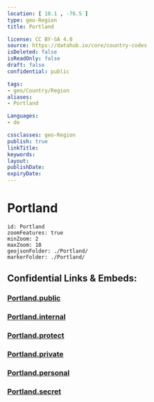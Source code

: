 ```yaml
---
location: [ 18.1 , -76.5 ] 
type: geo-Region
title: Portland

license: CC BY-SA 4.0
source: https://datahub.io/core/country-codes
isDeleted: false
isReadOnly: false
draft: false
confidential: public

tags:
- geo/Country/Region
aliases:
- Portland

Languages:
- de

cssclasses: geo-Region
publish: true
linkTitle: 
keywords: 
layout: 
publishDate: 
expiryDate: 
---
```


# Portland

```leaflet
id: Portland
zoomFeatures: true 
minZoom: 2 
maxZoom: 18
geojsonFolder: ./Portland/
markerFolder: ./Portland/
```


## Confidential Links & Embeds: 

### [Portland.public](/_public/\Earth\Continent\America~Caribbean\Jamaica\Parishes~JamaicaPortland.public.md) 

### [Portland.internal](/_internal/\Earth\Continent\America~Caribbean\Jamaica\Parishes~JamaicaPortland.internal.md) 

### [Portland.protect](/_protect/\Earth\Continent\America~Caribbean\Jamaica\Parishes~JamaicaPortland.protect.md) 

### [Portland.private](/_private/\Earth\Continent\America~Caribbean\Jamaica\Parishes~JamaicaPortland.private.md) 

### [Portland.personal](/_personal/\Earth\Continent\America~Caribbean\Jamaica\Parishes~JamaicaPortland.personal.md) 

### [Portland.secret](/_secret/\Earth\Continent\America~Caribbean\Jamaica\Parishes~JamaicaPortland.secret.md)

